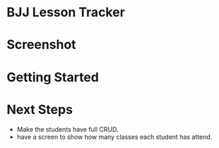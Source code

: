 # BJJ Lesson Tracker

# Screenshot

# Getting Started

# Next Steps

- Make the students have full CRUD.
- have a screen to show how many classes each student has attend.